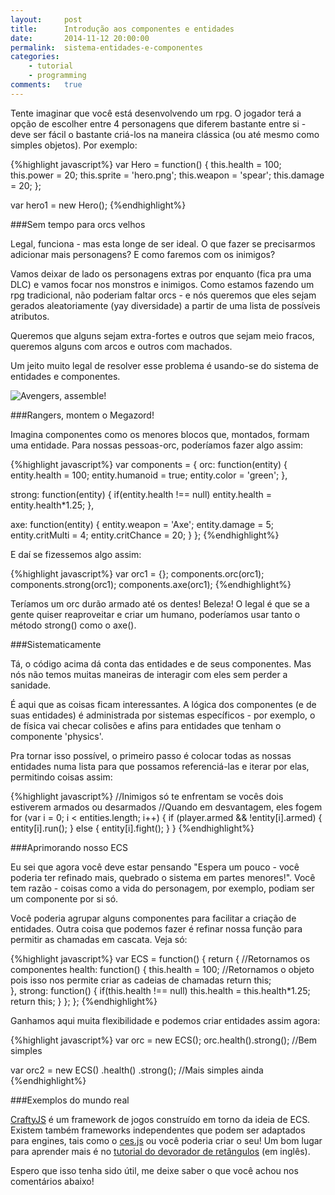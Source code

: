 ```yaml
---
layout:     post
title:      Introdução aos componentes e entidades
date:       2014-11-12 20:00:00
permalink:  sistema-entidades-e-componentes
categories: 
    - tutorial
    - programming
comments:   true
---
```


Tente imaginar que você está desenvolvendo um rpg. O jogador terá a opção de escolher entre 4 personagens que diferem bastante entre si - deve ser fácil o bastante criá-los na maneira clássica (ou até mesmo como simples objetos). Por exemplo:

{%highlight javascript%}
var Hero = function() {
    this.health = 100;
    this.power = 20;
    this.sprite = 'hero.png';
    this.weapon = 'spear';
    this.damage = 20;
};

var hero1 = new Hero();
{%endhighlight%}

###Sem tempo para orcs velhos

Legal, funciona - mas esta longe de ser ideal. O que fazer se precisarmos adicionar mais personagens? E como faremos com os inimigos?

Vamos deixar de lado os personagens extras por enquanto (fica pra uma DLC) e vamos focar nos monstros e inimigos. Como estamos fazendo um rpg tradicional, não poderiam faltar orcs - e nós queremos que eles sejam gerados aleatoriamente (yay diversidade) a partir de uma lista de possíveis atributos.

Queremos que alguns sejam extra-fortes e outros que sejam meio fracos, queremos alguns com arcos e outros com machados.

Um jeito muito legal de resolver esse problema é usando-se do sistema de entidades e componentes.

![Avengers, assemble!]({{site.baseurl}}/assets/ecs_orc.png)

###Rangers, montem o Megazord!

Imagina componentes como os menores blocos que, montados, formam uma entidade. Para nossas pessoas-orc, poderíamos fazer algo assim:

{%highlight javascript%}
var components = {
  orc: function(entity) {
    entity.health = 100;
    entity.humanoid = true;
    entity.color = 'green';
  },

  strong: function(entity) {
    if(entity.health !== null)
      entity.health = entity.health*1.25;
  },
  
  axe: function(entity) {
    entity.weapon = 'Axe';
    entity.damage = 5;
    entity.critMulti = 4;
    entity.critChance = 20;
  }
};
{%endhighlight%}

E daí se fizessemos algo assim:

{%highlight javascript%}
var orc1 = {};
components.orc(orc1);
components.strong(orc1);
components.axe(orc1);
{%endhighlight%}

Teríamos um orc durão armado até os dentes! Beleza! O legal é que se a gente quiser reaproveitar e criar um humano, poderíamos usar tanto o método strong() como o axe().

###Sistematicamente

Tá, o código acima dá conta das entidades e de seus componentes. Mas nós não temos muitas maneiras de interagir com eles sem perder a sanidade.

É aqui que as coisas ficam interessantes. A lógica dos componentes (e de suas entidades) é administrada por sistemas específicos - por exemplo, o de física vai checar colisões e afins para entidades que tenham o componente 'physics'.

Pra tornar isso possível, o primeiro passo é colocar todas as nossas entidades numa lista para que possamos referenciá-las e iterar por elas, permitindo coisas assim:

{%highlight javascript%}
//Inimigos só te enfrentam se vocês dois estiverem armados ou desarmados
//Quando em desvantagem, eles fogem
for (var i = 0; i < entities.length; i++) {
    if (player.armed && !entity[i].armed) {
        entity[i].run();
    } else {
        entity[i].fight();
    }
}
{%endhighlight%}

###Aprimorando nosso ECS

Eu sei que agora você deve estar pensando "Espera um pouco - você poderia ter refinado mais, quebrado o sistema em partes menores!". Você tem razão - coisas como a vida do personagem, por exemplo, podiam ser um componente por si só.

Você poderia agrupar alguns componentes para facilitar a criação de entidades. Outra coisa que podemos fazer é refinar nossa função para permitir as chamadas em cascata. Veja só:

{%highlight javascript%}
var ECS = function() {
  return { //Retornamos os componentes
      health: function() {
        this.health = 100;
        //Retornamos o objeto pois isso nos permite criar as cadeias de chamadas
        return this;        
      },
      strong: function() {
          if(this.health !== null)
              this.health = this.health*1.25;
          return this;
      }
  };
};
{%endhighlight%}

Ganhamos aqui muita flexibilidade e podemos criar entidades assim agora:

{%highlight javascript%}
var orc = new ECS();
orc.health().strong(); //Bem simples

var orc2 = new ECS()
    .health()
    .strong(); //Mais simples ainda
{%endhighlight%}

###Exemplos do mundo real

<a href="http://www.craftyjs.com/" target="_blank">CraftyJS</a> é um framework de jogos construído em torno da ideia de ECS. Existem também frameworks independentes que podem ser adaptados para engines, tais como o <a href="https://github.com/qiao/ces.js" target="_blank">ces.js</a> ou você poderia criar o seu! Um bom lugar para aprender mais é no <a href="http://vasir.net/blog/game-development/how-to-build-entity-component-system-in-javascript" target="_blank">tutorial do devorador de retângulos</a> (em inglês).

Espero que isso tenha sido útil, me deixe saber o que você achou nos comentários abaixo!